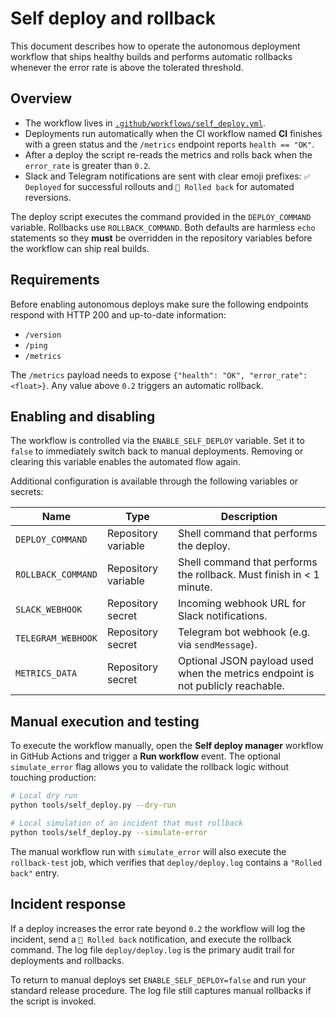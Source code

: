 # Self deploy and rollback

This document describes how to operate the autonomous deployment workflow that
ships healthy builds and performs automatic rollbacks whenever the error rate is
above the tolerated threshold.

## Overview

* The workflow lives in [`.github/workflows/self_deploy.yml`](../.github/workflows/self_deploy.yml).
* Deployments run automatically when the CI workflow named **CI** finishes with
  a green status and the `/metrics` endpoint reports `health == "OK"`.
* After a deploy the script re-reads the metrics and rolls back when the
  `error_rate` is greater than `0.2`.
* Slack and Telegram notifications are sent with clear emoji prefixes:
  `✅ Deployed` for successful rollouts and `🔴 Rolled back` for automated
  reversions.

The deploy script executes the command provided in the `DEPLOY_COMMAND`
variable. Rollbacks use `ROLLBACK_COMMAND`. Both defaults are harmless `echo`
statements so they **must** be overridden in the repository variables before the
workflow can ship real builds.

## Requirements

Before enabling autonomous deploys make sure the following endpoints respond
with HTTP 200 and up-to-date information:

* `/version`
* `/ping`
* `/metrics`

The `/metrics` payload needs to expose `{"health": "OK", "error_rate": <float>}`.
Any value above `0.2` triggers an automatic rollback.

## Enabling and disabling

The workflow is controlled via the `ENABLE_SELF_DEPLOY` variable. Set it to
`false` to immediately switch back to manual deployments. Removing or clearing
this variable enables the automated flow again.

Additional configuration is available through the following variables or
secrets:

| Name | Type | Description |
| --- | --- | --- |
| `DEPLOY_COMMAND` | Repository variable | Shell command that performs the deploy. |
| `ROLLBACK_COMMAND` | Repository variable | Shell command that performs the rollback. Must finish in < 1 minute. |
| `SLACK_WEBHOOK` | Repository secret | Incoming webhook URL for Slack notifications. |
| `TELEGRAM_WEBHOOK` | Repository secret | Telegram bot webhook (e.g. via `sendMessage`). |
| `METRICS_DATA` | Repository secret | Optional JSON payload used when the metrics endpoint is not publicly reachable. |

## Manual execution and testing

To execute the workflow manually, open the **Self deploy manager** workflow in
GitHub Actions and trigger a **Run workflow** event. The optional
`simulate_error` flag allows you to validate the rollback logic without touching
production:

```bash
# Local dry run
python tools/self_deploy.py --dry-run

# Local simulation of an incident that must rollback
python tools/self_deploy.py --simulate-error
```

The manual workflow run with `simulate_error` will also execute the
`rollback-test` job, which verifies that `deploy/deploy.log` contains a
`"Rolled back"` entry.

## Incident response

If a deploy increases the error rate beyond `0.2` the workflow will log the
incident, send a `🔴 Rolled back` notification, and execute the rollback command.
The log file `deploy/deploy.log` is the primary audit trail for deployments and
rollbacks.

To return to manual deploys set `ENABLE_SELF_DEPLOY=false` and run your standard
release procedure. The log file still captures manual rollbacks if the script is
invoked.
